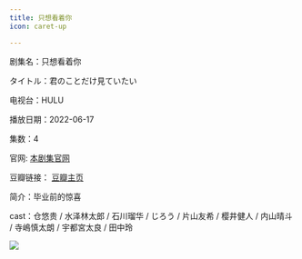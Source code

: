 ```yaml
---
title: 只想看着你
icon: caret-up

---
```


剧集名：只想看着你

タイトル：君のことだけ見ていたい

电视台：HULU

播放日期：2022-06-17

集数：4

官网: [本剧集官网](https://www.hulu.jp/i-just-want-to-see-you)

豆瓣链接： [豆瓣主页](https://movie.douban.com/subject/35918938/)


简介：毕业前的惊喜

cast：仓悠贵 / 水泽林太郎 / 石川瑠华 / じろう / 片山友希 / 樱井健人 / 内山晴斗 / 寺嶋慎太朗 / 宇都宮太良 / 田中玲

![](https://listpic.tsgsanjiao.com/2022/2022zxkzn.jpg)